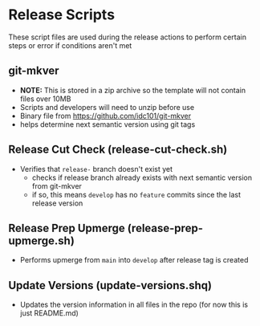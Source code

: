 # Release Scripts
These script files are used during the release actions to perform certain steps or error if conditions aren't met

## git-mkver
- **NOTE:** This is stored in a zip archive so the template will not contain files over 10MB
- Scripts and developers will need to unzip before use
- Binary file from https://github.com/idc101/git-mkver
- helps determine next semantic version using git tags

## Release Cut Check (release-cut-check.sh)
- Verifies that `release-` branch doesn't exist yet
    - checks if release branch already exists with next semantic version from git-mkver
    - if so, this means `develop` has no `feature` commits since the last release version

## Release Prep Upmerge (release-prep-upmerge.sh)
- Performs upmerge from `main` into `develop` after release tag is created

## Update Versions (update-versions.shq)
- Updates the version information in all files in the repo (for now this is just README.md)